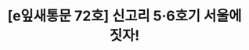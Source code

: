 ---
href: 'http://ecoseoul.or.kr/archives/27519'
title: '[e잎새통문 72호] 신고리 5·6호기 서울에 짓자!'
img: '/_assets/72.jpg'
---